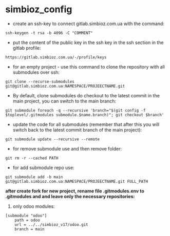 # simbioz_config

- create an ssh-key to connect gitlab.simbioz.com.ua with the command:
```
ssh-keygen -t rsa -b 4096 -C "COMMENT"
```
- put the content of the public key in the ssh key in the ssh section in the gitlab profile:
```
https://gitlab.simbioz.com.ua/-/profile/keys
```
- for an empty project - use this command to clone the repository with all submodules over ssh:
```
git clone --recurse-submodules git@gitlab.simbioz.com.ua:NAMESPACE/PROJEECTNAME.git
```
- By default, clone submodules do checkout to the latest commit in the main project, you can switch to the main branch:
```
git submodule foreach -q --recursive 'branch="$(git config -f $toplevel/.gitmodules submodule.$name.branch)"; git checkout $branch'
```
- update the code for all submodules (remember that after this you will switch back to the latest commit branch of the main project):
```
git submodule update --recursive --remote
```
- for remove submodule use and then remove folder:
```
git rm -r --cached PATH
```
- for add submodule repo use:
```
git submodule add -b main git@gitlab.simbioz.com.ua:NAMESPACE/PROJEECTNAME.git FULL_PATH
```

**after create fork for new project, rename file .gitmodules.env to .gitmodules and and leave only the necessary repositories:**
1. only odoo modules:
```
[submodule "odoo"]
	path = odoo
	url = ../../simbioz_v17/odoo.git
	branch = main
```

